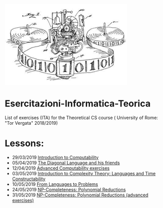 <img src="https://github.com/Antonio-Cruciani/Esercitazioni-Informatica-Teorica/blob/master/img/TuringM.jpg?v=3&s=200" title="Turing Machine" alt="TuringM" height=256 width=386>

# Esercitazioni-Informatica-Teorica
List of exercises (ITA) for the Theoretical CS course ( University of Rome: "Tor Vergata" 2018/2019)

# Lessons: 
  
  - 29/03/2019  [Introduction to Computability](./Esercitazione29-03-2019.pdf)
  - 05/04/2019  [The Diagonal Language and his friends](./Esercitazione05-04-2019.pdf)
  - 12/04/2019  [Advanced Computability exercises](./Esercitazione12-04-2019.pdf)
  - 03/05/2019  [Introduction to Complexity Theory: Languages and Time Constructability](./Esercitazione%del%03-05-2019.pdf)
  - 10/05/2019  [From Languages to Problems](./Esercitazione%del%10-05-2019.pdf)
  - 24/05/2019  [NP-Completeness: Polynomial Reductions](./Esercitazione%del%24-05-2019.pdf)
  - 31/05/2019  [NP-Completeness: Polynomial Reductions (advanced exercises)](./Esercitazione%20del%2031-05-2019.pdf)
